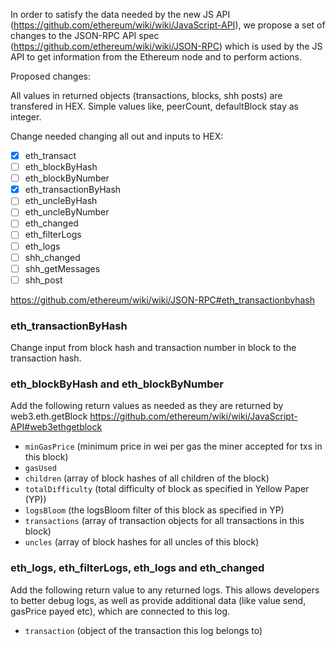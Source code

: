 In order to satisfy the data needed by the new JS API (https://github.com/ethereum/wiki/wiki/JavaScript-API), we propose a set of changes to the JSON-RPC API spec (https://github.com/ethereum/wiki/wiki/JSON-RPC) which is used by the JS API to get information from the Ethereum node and to perform actions.

Proposed changes:

All values in returned objects (transactions, blocks, shh posts) are transfered in HEX.
Simple values like, peerCount, defaultBlock stay as integer.

Change needed changing all out and inputs to HEX:

- [x] eth_transact
- [ ] eth_blockByHash
- [ ] eth_blockByNumber
- [x] eth_transactionByHash
- [ ] eth_uncleByHash
- [ ] eth_uncleByNumber
- [ ] eth_changed
- [ ] eth_filterLogs
- [ ] eth_logs
- [ ] shh_changed
- [ ] shh_getMessages
- [ ] shh_post

https://github.com/ethereum/wiki/wiki/JSON-RPC#eth_transactionbyhash
### eth_transactionByHash

Change input from block hash and transaction number in block to the transaction hash.

### eth_blockByHash and eth_blockByNumber 

Add the following return values as needed as they are returned by 
web3.eth.getBlock https://github.com/ethereum/wiki/wiki/JavaScript-API#web3ethgetblock

* `minGasPrice` (minimum price in wei per gas the miner accepted for txs in this block)
* `gasUsed`
* `children` (array of block hashes of all children of the block)
* `totalDifficulty` (total difficulty of block as specified in Yellow Paper (YP))
* `logsBloom` (the logsBloom filter of this block as specified in YP)
* `transactions` (array of transaction objects for all transactions in this block)
* `uncles` (array of block hashes for all uncles of this block)

### eth_logs, eth_filterLogs, eth_logs and eth_changed

Add the following return value to any returned logs. This allows developers to better debug logs, as well as provide additional data (like value send, gasPrice payed etc), which are connected to this log.

* `transaction` (object of the transaction this log belongs to)


